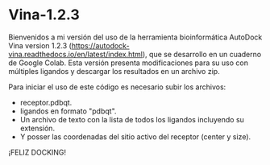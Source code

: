 # Vina-1.2.3

Bienvenidos a mi versión del uso de la herramienta bioinformática AutoDock Vina version 1.2.3 (https://autodock-vina.readthedocs.io/en/latest/index.html), que se desarrollo en un cuaderno de Google Colab. 
Esta versión presenta modificaciones para su uso con múltiples ligandos y descargar los resultados en un archivo zip.

Para iniciar el uso de este código es necesario subir los archivos:
- receptor.pdbqt.
- ligandos en formato "pdbqt".
- Un archivo de texto con la lista de todos los ligandos incluyendo su extensión.
- Y posser las coordenadas del sitio activo del receptor (center y size).


¡FELIZ DOCKING!
